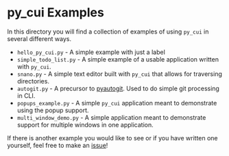 # py_cui Examples

In this directory you will find a collection of examples of using `py_cui` in several different ways.

* `hello_py_cui.py` - A simple example with just a label
* `simple_todo_list.py` - A simple example of a usable application written with `py_cui`.
* `snano.py` - A simple text editor built with `py_cui` that allows for traversing directories.
* `autogit.py` - A precursor to [pyautogit](https://github.com/jwlodek/pyautogit). Used to do simple git processing in CLI.
* `popups_example.py` - A simple `py_cui` application meant to demonstrate using the popup support.
* `multi_window_demo.py` - A simple application meant to demonstrate support for multiple windows in one application.

If there is another example you would like to see or if you have written one yourself, feel free
to make an [issue](https://github.com/jwlodek/py_cui/issues)!
